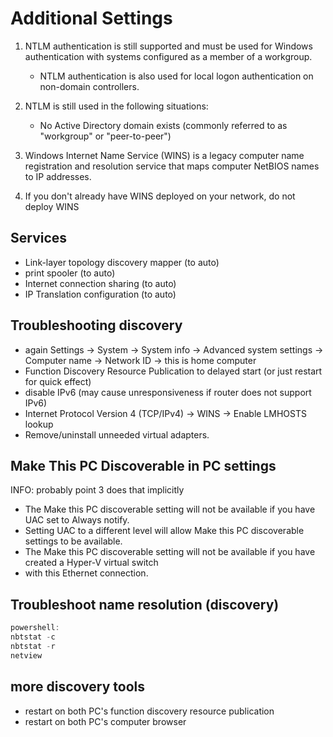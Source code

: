 
# Additional Settings

1. NTLM authentication is still supported and must be used for Windows authentication with systems
   configured as a member of a workgroup.

   - NTLM authentication is also used for local logon authentication on non-domain controllers.

2. NTLM is still used in the following situations:

   - No Active Directory domain exists (commonly referred to as "workgroup" or "peer-to-peer")

3. Windows Internet Name Service (WINS) is a legacy computer name registration and resolution service
   that maps computer NetBIOS names to IP addresses.

4. If you don't already have WINS deployed on your network, do not deploy WINS

## Services

- Link-layer topology discovery mapper (to auto)
- print spooler (to auto)
- Internet connection sharing (to auto)
- IP Translation configuration (to auto)

## Troubleshooting discovery

- again Settings -> System -> System info -> Advanced system settings ->
  Computer name -> Network ID -> this is home computer
- Function Discovery Resource Publication to delayed start (or just restart for quick effect)
- disable IPv6 (may cause unresponsiveness if router does not support IPv6)
- Internet Protocol Version 4 (TCP/IPv4) -> WINS -> Enable LMHOSTS lookup
- Remove/uninstall unneeded virtual adapters.

## Make This PC Discoverable in PC settings

INFO: probably point 3 does that implicitly

- The Make this PC discoverable setting will not be available if you have UAC set to Always notify.
- Setting UAC to a different level will allow Make this PC discoverable settings to be available.
- The Make this PC discoverable setting will not be available if you have created a Hyper-V virtual switch
- with this Ethernet connection.

## Troubleshoot name resolution (discovery)

```powershell
powershell:
nbtstat -c
nbtstat -r
netview
```

## more discovery tools

- restart on both PC's function discovery resource publication
- restart on both PC's computer browser
